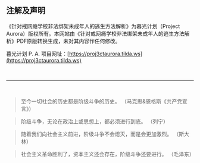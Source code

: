 ## 注解及声明

《针对戒网瘾学校非法绑架未成年人的逃生方法解析》为暮光计划（Project Aurora）版权所有。本网站由《针对戒网瘾学校非法绑架未成年人的逃生方法解析》PDF原版转换生成，未对其内容作任何修改。

暮光计划 P. A. 项目网址：[https://proj3ctaurora.tilda.ws](https://proj3ctaurora.tilda.ws)

<br>

------

<br>

> 至今一切社会的历史都是阶级斗争的历史。
> （马克思&恩格斯《共产党宣言》）

> 阶级斗争，无论在政治上或思想上，都必须进行到底。
> （列宁）

> 随着我们向社会主义前进，阶级斗争不会熄灭，而是会更加激烈。
> （斯大林）

> 社会主义革命胜利了，资本主义还会存在，阶级斗争还要进行。
> （毛泽东）
